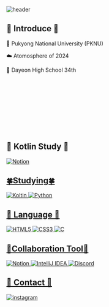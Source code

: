 ![header](https://capsule-render.vercel.app/api?type=Rounded&color=464646&height=180&section=header&text=ᴊɪɴᴜ'ꜱ+ɢɪᴛʜᴜʙ&fontSize=90&fontColor=F5F0FF&animation=blink) 


## 🎵 Introduce 🎵




🏫 Pukyong National University (PKNU)

☁️ Atomosphere of 2024

🏫 Dayeon High School 34th

<br/><br/><br/><br/><br/><br/><br/><br/>

## 📖 Kotlin Study 📖
<a href="https://www.notion.so/b90644c3bdd046f4abc8f136656cccca?v=0d76569dc8f743949ec1a147329bb448&pvs=4"><img alt="Notion" src="https://img.shields.io/badge/Notion-000000.svg?&style=flat&logo=Notion&logoColor=white" />


## 🍀Studying🍀
<img alt="Koltin" src ="https://img.shields.io/badge/Kotlin-7F52FF.svg?&style=flat&logo=Kotlin&logoColor=black"> <img alt="Python" src ="https://img.shields.io/badge/Python-3776AB.svg?&style=flat&logo=Python&logoColor=white"> 


## 📃 Language 📃
<img alt="HTML5" src ="https://img.shields.io/badge/HTML5-E34F26.svg?&style=flat&logo=HTML5&logoColor=white"> <img alt="CSS3" src ="https://img.shields.io/badge/CSS3 -1572B6.svg?&style=flat&logo=CSS3&logoColor=white">
<img alt="C" src ="https://img.shields.io/badge/C-A8B9CC.svg?&style=flat&logo=C&logoColor=white">


## 🏢Collaboration Tool🏢
<img alt="Notion" src="https://img.shields.io/badge/Notion-000000.svg?&style=flat&logo=Notion&logoColor=white"> <img alt="IntelliJ IDEA" src="https://img.shields.io/badge/Intellij Idea-000000.svg?&style=flat&logo=IntelliJ IDEA&logoColor=white"> <img alt="Discord" src="https://img.shields.io/badge/Discord-5865F2.svg?&style=flat&logo=Discord&logoColor=white"> 

## 💮 Contact 💮
<a href="https://www.instagram.com/x._.inu/"> <img alt="instagram" src="https://img.shields.io/badge/Instagram-E4405F.svg?&style=flat&logo=Instagram&logoColor=white" /></a>

